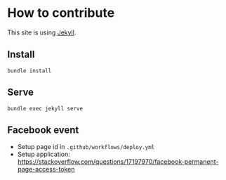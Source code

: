 # How to contribute

This site is using [Jekyll](https://jekyllrb.com/docs).

## Install

```
bundle install
```

## Serve

```
bundle exec jekyll serve
```

## Facebook event

- Setup page id in `.github/workflows/deploy.yml`
- Setup application: <https://stackoverflow.com/questions/17197970/facebook-permanent-page-access-token>
